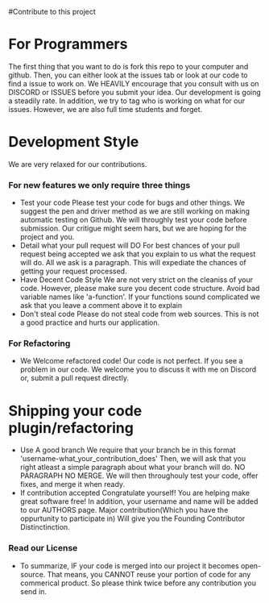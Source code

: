 #Contribute to this project

# For Programmers
The first thing that you want to do is fork this repo to your computer and github. Then, you can either look at the issues tab or look at our code to find a issue to work on. We HEAVILY encourage that you consult with us on DISCORD or ISSUES before you submit your idea. Our development is going a steadily rate. In addition, we try to tag who is working on what for our issues. However, we are also full time students and forget. 


# Development Style
We are very relaxed for our contributions.
### For new features we only require three things
- Test your code
 Please test your code for bugs and other things. We suggest the pen and driver method as we are still working on making automatic testing on Github. We will throughly test your code before submission. Our critigue might seem hars, but we are hoping for the project and you.
- Detail what your pull request will DO
  For best chances of your pull request being accepted we ask that you explain to us what the request will do. All we ask is a paragraph. This will expediate the chances of getting your request processed. 
- Have Decent Code Style
  We are not very strict on the cleaniss of your code. However, please make sure you decent code structure. Avoid bad variable names like 'a-function'. If your functions sound complicated we ask that you leave a comment above it to explain
 - Don't steal code
  Please do not steal code from web sources. This is not a good practice and hurts our application. 
 
### For Refactoring
 - We Welcome refactored code! 
  Our code is not perfect. If you see a problem in our code. We welcome you to discuss it with me on Discord or, submit a pull request directly. 
  
  
# Shipping your code plugin/refactoring

- Use A good branch
  We require that your branch be in this format 'username-what_your_contribution_does'
  Then, we will ask that you right atleast a simple paragraph about what your branch will
  do. NO PARAGRAPH NO MERGE. We will then throughouly test your code, offer fixes, and merge it when ready. 
 - If contribution accepted
   Congratulate yourself! You are helping make great software free! In addition, your username and name will be added to our AUTHORS page. Major contribution(Which you have the oppurtunity to participate in) Will give you the Founding Contributor Distinctinction. 
   
   
### Read our License
- To summarize,
 IF your code is merged into our project it becomes open-source. That means, you CANNOT reuse your portion of code for any commerical product. So please think twice before any contribution you send in. 
